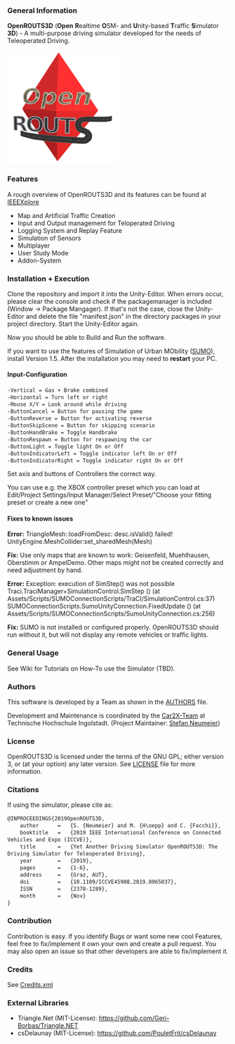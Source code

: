 ### General Information

**OpenROUTS3D** (**Open** **R**ealtime **O**SM- and **U**nity-based **T**raffic **S**imulator **3D**) - A multi-purpose driving simulator developed for the needs of Teleoperated Driving.

![OpenROUTS3D logo](logo.png)

### Features
A rough overview of OpenROUTS3D and its features can be found at [IEEEXplore](https://ieeexplore.ieee.org/document/8965037)

- Map and Artificial Traffic Creation
- Input and Output management for Teloperated Driving
- Logging System and Replay Feature
- Simulation of Sensors
- Multiplayer
- User Study Mode
- Addon-System

### Installation + Execution

Clone the repository and import it into the Unity-Editor.
When errors occur, please clear the console and check if the packagemanager is included (Window -> Package Mangager).
If that's not the case, close the Unity-Editor and delete the file "manifest.json" in the directory packages in your project directory. 
Start the Unity-Editor again.

Now you should be able to Build and Run the software.

If you want to use the features of Simulation of Urban MObility ([SUMO](https://www.dlr.de/ts/en/desktopdefault.aspx/tabid-9883/16931_read-41000/)), install Version 1.5. After the installation you may need to **restart** your PC.

#### Input-Configuration

````
-Vertical = Gas + Brake combined
-Horizontal = Turn left or right
-Mouse X/Y = Look around while driving
-ButtonCancel = Button for pausing the game
-ButtonReverse = Button for activating reverse
-ButtonSkipScene = Button for skipping scenario
-ButtonHandBrake = Toggle Handbrake
-ButtonRespawn = Button for respawning the car
-ButtonLight = Toggle light On or Off
-ButtonIndicatorLeft = Toggle indicator left On or Off
-ButtonIndicatorRight = Toggle indicator right On or Off
````
Set axis and buttons of Controllers the correct way.
    
You can use e.g. the XBOX controller preset which you can load at Edit/Project Settings/Input Manager/Select Preset/"Choose your fitting preset or create a new one"


#### Fixes to known issues

**Error:**  TriangleMesh::loadFromDesc: desc.isValid() failed!
			UnityEngine.MeshCollider:set_sharedMesh(Mesh)

**Fix:** Use only maps that are known to work: Geisenfeld, Muehlhausen, Oberstimm or AmpelDemo.
Other maps might not be created correctly and need adjustment by hand.

**Error:** 	Exception: execution of SimStep() was not possible
       		Traci.TraciManager+SimulationControl.SimStep () (at Assets/Scripts/SUMOConnectionScripts/TraCI/SimulationControl.cs:37)
       		SUMOConnectionScripts.SumoUnityConnection.FixedUpdate () (at Assets/Scripts/SUMOConnectionScripts/SumoUnityConnection.cs:256)

**Fix:** SUMO is not installed or configured properly.
OpenROUTS3D should run without it, but will not display any remote vehicles or traffic lights.

### General Usage 
See Wiki for Tutorials on How-To use the Simulator (TBD).

### Authors
This software is developed by a Team as shown in the [AUTHORS](AUTHORS.md) file.

Development and Maintenance is coordinated by the [Car2X-Team](https://www.thi.de/en/research/carissma/laboratories/car2x-laboratory) at Technische Hochschule Ingolstadt.
(Project Maintainer: [Stefan Neumeier](https://www.thi.de/en/carissma/personnel/stefan-neumeier-msc))

### License
OpenROUTS3D is licensed under the terms of the GNU GPL; either version 3,
or (at your option) any later version.
See [LICENSE](LICENSE) file for more information.

### Citations
If using the simulator, please cite as:
````
@INPROCEEDINGS{2019OpenROUTS3D,
	author		=	{S. {Neumeier} and M. {H\oepp} and C. {Facchi}},
	booktitle	=	{2019 IEEE International Conference on Connected Vehicles and Expo (ICCVE)},
	title		=	{Yet Another Driving Simulator OpenROUTS3D: The Driving Simulator for Teleoperated Driving},
	year		=	{2019},
	pages		=	{1-6},
	address     =   {Graz, AUT},
	doi			=	{10.1109/ICCVE45908.2019.8965037},
	ISSN		=	{2378-1289},
	month		=	{Nov}
}
````

### Contribution
Contribution is easy.
If you identify Bugs or want some new cool Features, feel free to fix/implement it own your own and create a pull request.
You may also open an issue so that other developers are able to fix/implement it.

### Credits
See [Credits.xml](Credits.xml)

### External Libraries
- Triangle.Net (MIT-License): https://github.com/Geri-Borbas/Triangle.NET
- csDelaunay (MIT-License): https://github.com/PouletFrit/csDelaunay
